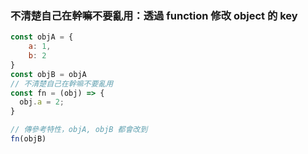 ### 不清楚自己在幹嘛不要亂用：透過 function 修改 object 的 key
```js
const objA = {
	a: 1,
	b: 2
}
const objB = objA
// 不清楚自己在幹嘛不要亂用
const fn = (obj) => {
  obj.a = 2; 
}

// 傳參考特性，objA, objB 都會改到
fn(objB)
```